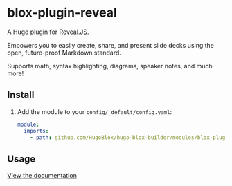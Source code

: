 # blox-plugin-reveal

A Hugo plugin for [Reveal.JS](https://revealjs.com/).

Empowers you to easily create, share, and present slide decks using the open, future-proof Markdown standard.

Supports math, syntax highlighting, diagrams, speaker notes, and much more!

## Install

1. Add the module to your `config/_default/config.yaml`:

   ```yaml
   module:
     imports:
       - path: github.com/HugoBlox/hugo-blox-builder/modules/blox-plugin-reveal
   ```

## Usage

[View the documentation](https://hugoblox.com/docs/content/slides/)

